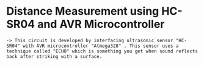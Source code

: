 # Distance Measurement using HC-SR04 and AVR Microcontroller
    -> This circuit is developed by interfacing ultrasonic sensor "HC-SR04" with AVR microcontroller "Atmega328" . This sensor uses a technique called "ECHO" which is something you get when sound reflects back after striking with a surface.
